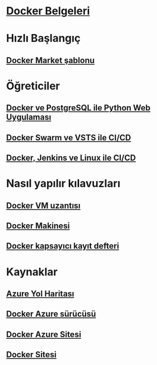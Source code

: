 # [Docker Belgeleri](index.md)
# Hızlı Başlangıç
## [Docker Market şablonu](https://azuremarketplace.microsoft.com/en-us/marketplace/apps/CanonicalandMSOpenTech.DockerOnUbuntuServer1404LTS)
# Öğreticiler
## [Docker ve PostgreSQL ile Python Web Uygulaması](/azure/app-service-web/app-service-web-tutorial-docker-python-postgresql-app)
## [Docker Swarm ve VSTS ile CI/CD](/azure/container-service/container-service-docker-swarm-mode-setup-ci-cd-acs-engine)
## [Docker, Jenkins ve Linux ile CI/CD](/azure/virtual-machines/linux/tutorial-jenkins-github-docker-cicd)
# Nasıl yapılır kılavuzları
## [Docker VM uzantısı](/azure/virtual-machines/linux/dockerextension)
## [Docker Makinesi](/azure/virtual-machines/linux/docker-machine)
## [Docker kapsayıcı kayıt defteri](/azure/container-registry/container-registry-get-started-portal)
# Kaynaklar
## [Azure Yol Haritası](https://azure.microsoft.com/roadmap/)
## [Docker Azure sürücüsü](https://docs.docker.com/machine/drivers/azure/)
## [Docker Azure Sitesi](https://www.docker.com/docker-azure)
## [Docker Sitesi](https://docker.com)
